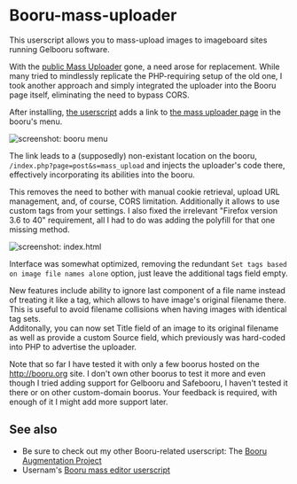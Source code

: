 # Booru-mass-uploader
This userscript allows you to mass-upload images to imageboard sites running Gelbooru software.

With the [public Mass Uploader](https://unblock.ibsearch.xxx/mass-upload/) gone, a need arose for replacement. While many tried to mindlessly replicate the PHP-requiring setup of the old one, I took another approach and simply integrated the uploader into the Booru page itself, eliminating the need to bypass CORS.

After installing, [the userscript](https://github.com/Seedmanc/Booru-mass-uploader/raw/gh-pages/booru.mass.uploader.user.js) adds a link to [the mass uploader page](https://github.com/Seedmanc/Booru-mass-uploader/raw/gh-pages/index.html) in the booru's menu.

![screenshot: booru menu](http://puu.sh/lk53S/ad48c303c0.png)

The link leads to a (supposedly) non-existant location on the booru, `/index.php?page=post&s=mass_upload` and injects the uploader's code there, effectively incorporating its abilities into the booru.

This removes the need to bother with manual cookie retrieval, upload URL management, and, of course, CORS limitation. Additionally it allows to use custom tags from your settings. I also fixed the irrelevant "Firefox version 3.6 to 40" requirement, all I had to do was adding the polyfill for that one missing method.

![screenshot: index.html](http://puu.sh/lqkYQ/ca6addbb18.png)

Interface was somewhat optimized, removing the redundant `Set tags based on image file names alone` option, just leave the additional tags field empty.  

  New features include ability to ignore last component of a file name instead of treating it like a tag, which allows to have image's original filename there. This is useful to avoid filename collisions when having images with identical tag sets.  
  Additonally, you can now set Title field of an image to its original filename as well as provide a custom Source field, which previously was hard-coded into PHP to advertise the uploader.

Note that so far I have tested it with only a few boorus hosted on the http://booru.org site. I don't own other boorus to test it more and even though I tried adding support for Gelbooru and Safebooru, I haven't tested it there or on other custom-domain boorus. Your feedback is required, with enough of it I might add more support later.

## See also

* Be sure to check out my other Booru-related userscript: The [Booru Augmentation Project](https://github.com/Seedmanc/Booru-Augmentation-Project)
* Usernam's [Booru mass editor userscript](https://github.com/ProximaNova/Booru-mass-editor)
